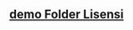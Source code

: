 ## [demo Folder Lisensi](https://github.com/MagicReincarnation/HirutshujiProfile/tree/main/Lisensi)
